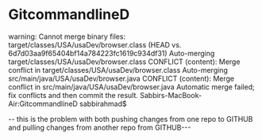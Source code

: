 # GitcommandlineD

warning: Cannot merge binary files: target/classes/USA/usaDev/browser.class (HEAD vs. 6d7d03aa9f65404bf14a784223fc1619c934df31)
Auto-merging target/classes/USA/usaDev/browser.class
CONFLICT (content): Merge conflict in target/classes/USA/usaDev/browser.class
Auto-merging src/main/java/USA/usaDev/browser.java
CONFLICT (content): Merge conflict in src/main/java/USA/usaDev/browser.java
Automatic merge failed; fix conflicts and then commit the result.
Sabbirs-MacBook-Air:GitcommandlineD sabbirahmad$

-- this is the problem with both pushing changes from one repo to GITHUB and pulling changes from another repo from GITHUB---
